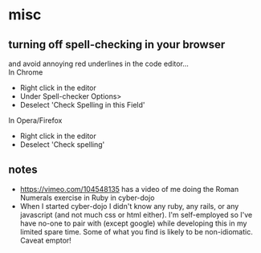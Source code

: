 
misc
====


turning off spell-checking in your browser
------------------------------------------
and avoid annoying red underlines in the code editor...
<br>In Chrome
  * Right click in the editor
  * Under Spell-checker Options>
  * Deselect 'Check Spelling in this Field'

In Opera/Firefox
  * Right click in the editor
  * Deselect 'Check spelling'



notes
-----
  * https://vimeo.com/104548135 has a video of me doing the Roman Numerals
   exercise in Ruby in cyber-dojo
  * When I started cyber-dojo I didn't know any ruby, any rails, or any
   javascript (and not much css or html either). I'm self-employed so
   I've have no-one to pair with (except google) while developing this
   in my limited spare time. Some of what you find is likely to be
   non-idiomatic. Caveat emptor!

